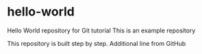 # hello-world
Hello World repository for Git tutorial
This is an example repository

This repository is built step by step.
Additional line from GitHub
